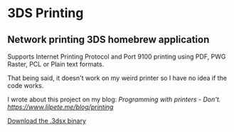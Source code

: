 # 3DS Printing
## Network printing 3DS homebrew application

Supports Internet Printing Protocol and Port 9100 printing using PDF, PWG Raster, PCL or Plain text formats.

That being said, it doesn't work on my weird printer so I have no idea if the code works.

I wrote about this project on my blog: *Programming with printers - Don't. <https://www.lilpete.me/blog/printing>*

[Download the .3dsx binary](https://github.com/PeterWarrington/3ds-printing/releases/download/release-1/printing-3ds.3dsx)
